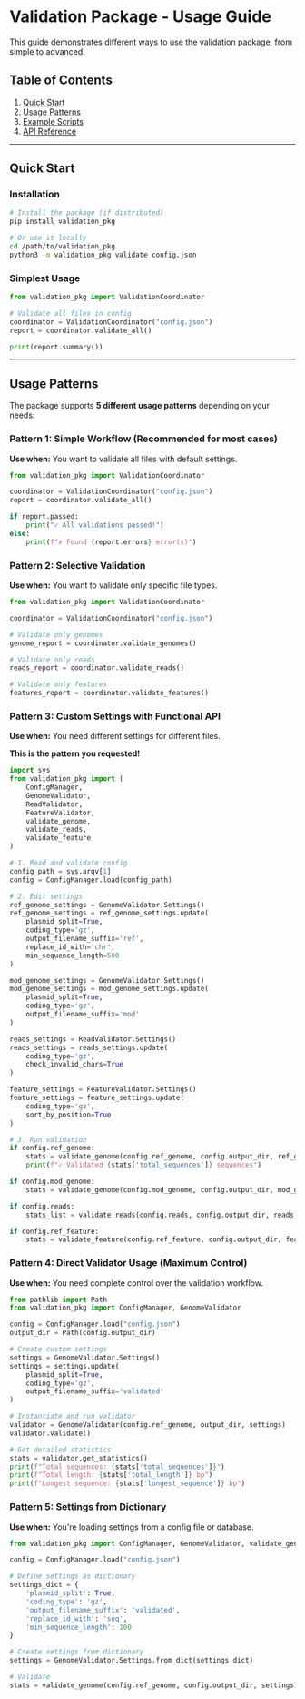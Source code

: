 # Validation Package - Usage Guide

This guide demonstrates different ways to use the validation package, from simple to advanced.

## Table of Contents

1. [Quick Start](#quick-start)
2. [Usage Patterns](#usage-patterns)
3. [Example Scripts](#example-scripts)
4. [API Reference](#api-reference)

---

## Quick Start

### Installation

```bash
# Install the package (if distributed)
pip install validation_pkg

# Or use it locally
cd /path/to/validation_pkg
python3 -m validation_pkg validate config.json
```

### Simplest Usage

```python
from validation_pkg import ValidationCoordinator

# Validate all files in config
coordinator = ValidationCoordinator("config.json")
report = coordinator.validate_all()

print(report.summary())
```

---

## Usage Patterns

The package supports **5 different usage patterns** depending on your needs:

### Pattern 1: Simple Workflow (Recommended for most cases)

**Use when:** You want to validate all files with default settings.

```python
from validation_pkg import ValidationCoordinator

coordinator = ValidationCoordinator("config.json")
report = coordinator.validate_all()

if report.passed:
    print("✓ All validations passed!")
else:
    print(f"✗ Found {report.errors} error(s)")
```

### Pattern 2: Selective Validation

**Use when:** You want to validate only specific file types.

```python
from validation_pkg import ValidationCoordinator

coordinator = ValidationCoordinator("config.json")

# Validate only genomes
genome_report = coordinator.validate_genomes()

# Validate only reads
reads_report = coordinator.validate_reads()

# Validate only features
features_report = coordinator.validate_features()
```

### Pattern 3: Custom Settings with Functional API

**Use when:** You need different settings for different files.

**This is the pattern you requested!**

```python
import sys
from validation_pkg import (
    ConfigManager,
    GenomeValidator,
    ReadValidator,
    FeatureValidator,
    validate_genome,
    validate_reads,
    validate_feature
)

# 1. Read and validate config
config_path = sys.argv[1]
config = ConfigManager.load(config_path)

# 2. Edit settings
ref_genome_settings = GenomeValidator.Settings()
ref_genome_settings = ref_genome_settings.update(
    plasmid_split=True,
    coding_type='gz',
    output_filename_suffix='ref',
    replace_id_with='chr',
    min_sequence_length=500
)

mod_genome_settings = GenomeValidator.Settings()
mod_genome_settings = mod_genome_settings.update(
    plasmid_split=True,
    coding_type='gz',
    output_filename_suffix='mod'
)

reads_settings = ReadValidator.Settings()
reads_settings = reads_settings.update(
    coding_type='gz',
    check_invalid_chars=True
)

feature_settings = FeatureValidator.Settings()
feature_settings = feature_settings.update(
    coding_type='gz',
    sort_by_position=True
)

# 3. Run validation
if config.ref_genome:
    stats = validate_genome(config.ref_genome, config.output_dir, ref_genome_settings)
    print(f"✓ Validated {stats['total_sequences']} sequences")

if config.mod_genome:
    stats = validate_genome(config.mod_genome, config.output_dir, mod_genome_settings)

if config.reads:
    stats_list = validate_reads(config.reads, config.output_dir, reads_settings)

if config.ref_feature:
    stats = validate_feature(config.ref_feature, config.output_dir, feature_settings)
```

### Pattern 4: Direct Validator Usage (Maximum Control)

**Use when:** You need complete control over the validation workflow.

```python
from pathlib import Path
from validation_pkg import ConfigManager, GenomeValidator

config = ConfigManager.load("config.json")
output_dir = Path(config.output_dir)

# Create custom settings
settings = GenomeValidator.Settings()
settings = settings.update(
    plasmid_split=True,
    coding_type='gz',
    output_filename_suffix='validated'
)

# Instantiate and run validator
validator = GenomeValidator(config.ref_genome, output_dir, settings)
validator.validate()

# Get detailed statistics
stats = validator.get_statistics()
print(f"Total sequences: {stats['total_sequences']}")
print(f"Total length: {stats['total_length']} bp")
print(f"Longest sequence: {stats['longest_sequence']} bp")
```

### Pattern 5: Settings from Dictionary

**Use when:** You're loading settings from a config file or database.

```python
from validation_pkg import ConfigManager, GenomeValidator, validate_genome

config = ConfigManager.load("config.json")

# Define settings as dictionary
settings_dict = {
    'plasmid_split': True,
    'coding_type': 'gz',
    'output_filename_suffix': 'validated',
    'replace_id_with': 'seq',
    'min_sequence_length': 100
}

# Create settings from dictionary
settings = GenomeValidator.Settings.from_dict(settings_dict)

# Validate
stats = validate_genome(config.ref_genome, config.output_dir, settings)
```
